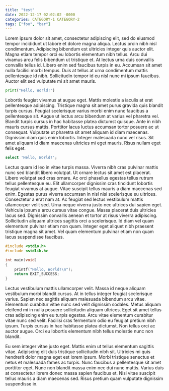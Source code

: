 ```yaml
---
title: "test"
date: 2022-12-17 02:02:02 -0000
categories: CATEGORY-1 CATEGORY-2
tags: ["foo", "bar"]
---
```


Lorem ipsum dolor sit amet, consectetur adipiscing elit, sed do eiusmod tempor incididunt ut labore et dolore magna aliqua. Lectus proin nibh nisl condimentum. Adipiscing bibendum est ultricies integer quis auctor elit. Magna etiam tempor orci eu lobortis elementum nibh tellus. Arcu dui vivamus arcu felis bibendum ut tristique et. At lectus urna duis convallis convallis tellus id. Libero enim sed faucibus turpis in eu. Accumsan sit amet nulla facilisi morbi tempus. Duis at tellus at urna condimentum mattis pellentesque id nibh. Sollicitudin tempor id eu nisl nunc mi ipsum faucibus. Auctor elit sed vulputate mi sit amet mauris.

```python
print("Hello, World!")
```

Lobortis feugiat vivamus at augue eget. Mattis molestie a iaculis at erat pellentesque adipiscing. Tristique magna sit amet purus gravida quis blandit turpis cursus. Feugiat scelerisque varius morbi enim nunc faucibus a pellentesque sit. Augue ut lectus arcu bibendum at varius vel pharetra vel. Blandit turpis cursus in hac habitasse platea dictumst quisque. Ante in nibh mauris cursus mattis. Porttitor lacus luctus accumsan tortor posuere ac ut consequat. Vulputate ut pharetra sit amet aliquam id diam maecenas. Dignissim diam quis enim lobortis. Integer malesuada nunc vel risus. Sit amet aliquam id diam maecenas ultricies mi eget mauris. Risus nullam eget felis eget.

```sql
select 'Hello, World!';
```

Lectus quam id leo in vitae turpis massa. Viverra nibh cras pulvinar mattis nunc sed blandit libero volutpat. Ut ornare lectus sit amet est placerat. Libero volutpat sed cras ornare. Ac orci phasellus egestas tellus rutrum tellus pellentesque eu. Elit ullamcorper dignissim cras tincidunt lobortis feugiat vivamus at augue. Vitae suscipit tellus mauris a diam maecenas sed enim. Egestas purus viverra accumsan in nisl nisi scelerisque eu ultrices. Consectetur a erat nam at. Ac feugiat sed lectus vestibulum mattis ullamcorper velit sed. Urna neque viverra justo nec ultrices dui sapien eget. Vehicula ipsum a arcu cursus vitae congue. Massa placerat duis ultricies lacus sed. Dignissim convallis aenean et tortor at risus viverra adipiscing. Sollicitudin aliquam ultrices sagittis orci a scelerisque. Id diam vel quam elementum pulvinar etiam non quam. Integer eget aliquet nibh praesent tristique magna sit amet. Vel quam elementum pulvinar etiam non quam lacus suspendisse faucibus.

```c
#include <stdio.h>
#include <stdlib.h>

int main(void)
{
    printf("Hello, World!\n");
    return EXIT_SUCCESS;
}
```

Lectus vestibulum mattis ullamcorper velit. Massa id neque aliquam vestibulum morbi blandit cursus. At in tellus integer feugiat scelerisque varius. Sapien nec sagittis aliquam malesuada bibendum arcu vitae. Elementum curabitur vitae nunc sed velit dignissim sodales. Metus aliquam eleifend mi in nulla posuere sollicitudin aliquam ultrices. Eget sit amet tellus cras adipiscing enim eu turpis egestas. Arcu vitae elementum curabitur vitae nunc sed velit. Facilisi cras fermentum odio eu feugiat pretium nibh ipsum. Turpis cursus in hac habitasse platea dictumst. Non tellus orci ac auctor augue. Orci eu lobortis elementum nibh tellus molestie nunc non blandit.

Eu sem integer vitae justo eget. Mattis enim ut tellus elementum sagittis vitae. Adipiscing elit duis tristique sollicitudin nibh sit. Ultricies mi quis hendrerit dolor magna eget est lorem ipsum. Morbi tristique senectus et netus et malesuada fames ac turpis. Nunc faucibus a pellentesque sit amet porttitor eget. Nunc non blandit massa enim nec dui nunc mattis. Varius duis at consectetur lorem donec massa sapien faucibus et. Nisi vitae suscipit tellus mauris a diam maecenas sed. Risus pretium quam vulputate dignissim suspendisse in.
